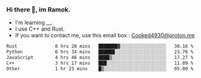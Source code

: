 ### Hi there 👋, im Ramok.

- I'm learning __.
- I use C++ and Rust.
- If you want to contact me, use this email box : Cooked4930@proton.me

<!--START_SECTION:waka-->

```txt
Rust              8 hrs 20 mins   ███████▓░░░░░░░░░░░░░░░░░   30.16 %
Python            6 hrs 34 mins   ██████░░░░░░░░░░░░░░░░░░░   23.76 %
JavaScript        4 hrs 46 mins   ████▒░░░░░░░░░░░░░░░░░░░░   17.27 %
C++               3 hrs 17 mins   ███░░░░░░░░░░░░░░░░░░░░░░   11.89 %
Other             1 hr 23 mins    █▒░░░░░░░░░░░░░░░░░░░░░░░   05.00 %
```

<!--END_SECTION:waka-->
